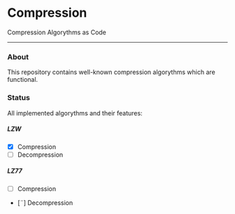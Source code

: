 # Compression
Compression Algorythms as Code

---

### About
This repository contains well-known compression algorythms which are functional.

### Status
All implemented algorythms and their features:
##### LZW
 - [X] Compression
 - [ ] Decompression
##### LZ77
 - [ ] Compression
 - [¨] Decompression

